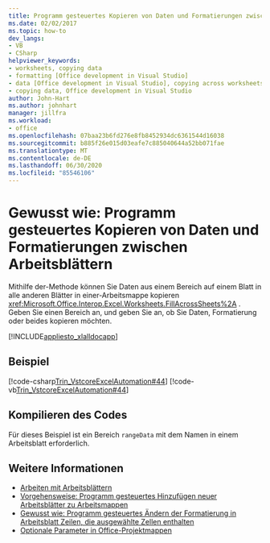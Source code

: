 ```yaml
---
title: Programm gesteuertes Kopieren von Daten und Formatierungen zwischen Arbeitsblättern
ms.date: 02/02/2017
ms.topic: how-to
dev_langs:
- VB
- CSharp
helpviewer_keywords:
- worksheets, copying data
- formatting [Office development in Visual Studio]
- data [Office development in Visual Studio], copying across worksheets
- copying data, Office development in Visual Studio
author: John-Hart
ms.author: johnhart
manager: jillfra
ms.workload:
- office
ms.openlocfilehash: 07baa23b6fd276e8fb8452934dc6361544d16038
ms.sourcegitcommit: b885f26e015d03eafe7c885040644a52bb071fae
ms.translationtype: MT
ms.contentlocale: de-DE
ms.lasthandoff: 06/30/2020
ms.locfileid: "85546106"
---
```

# <a name="how-to-programmatically-copy-data-and-formatting-across-worksheets"></a>Gewusst wie: Programm gesteuertes Kopieren von Daten und Formatierungen zwischen Arbeitsblättern
  Mithilfe der-Methode können Sie Daten aus einem Bereich auf einem Blatt in alle anderen Blätter in einer-Arbeitsmappe kopieren <xref:Microsoft.Office.Interop.Excel.Worksheets.FillAcrossSheets%2A> . Geben Sie einen Bereich an, und geben Sie an, ob Sie Daten, Formatierung oder beides kopieren möchten.

 [!INCLUDE[appliesto_xlalldocapp](../vsto/includes/appliesto-xlalldocapp-md.md)]

## <a name="example"></a>Beispiel
 [!code-csharp[Trin_VstcoreExcelAutomation#44](../vsto/codesnippet/CSharp/Trin_VstcoreExcelAutomationCS/Sheet1.cs#44)]
 [!code-vb[Trin_VstcoreExcelAutomation#44](../vsto/codesnippet/VisualBasic/Trin_VstcoreExcelAutomation/Sheet1.vb#44)]

## <a name="compile-the-code"></a>Kompilieren des Codes
 Für dieses Beispiel ist ein Bereich `rangeData` mit dem Namen in einem Arbeitsblatt erforderlich.

## <a name="see-also"></a>Weitere Informationen
- [Arbeiten mit Arbeitsblättern](../vsto/working-with-worksheets.md)
- [Vorgehensweise: Programm gesteuertes Hinzufügen neuer Arbeitsblätter zu Arbeitsmappen](../vsto/how-to-programmatically-add-new-worksheets-to-workbooks.md)
- [Gewusst wie: Programm gesteuertes Ändern der Formatierung in Arbeitsblatt Zeilen, die ausgewählte Zellen enthalten](../vsto/how-to-programmatically-change-formatting-in-worksheet-rows-containing-selected-cells.md)
- [Optionale Parameter in Office-Projektmappen](../vsto/optional-parameters-in-office-solutions.md)
